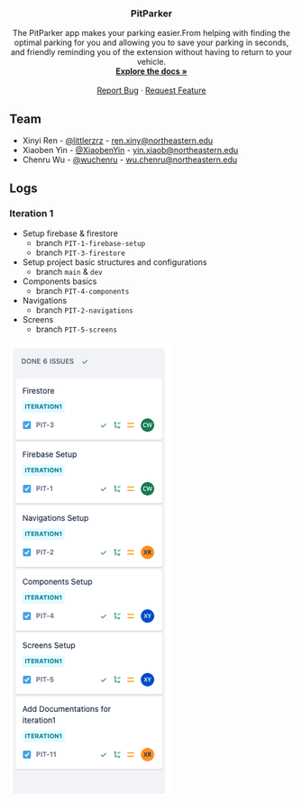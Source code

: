 <div id="top"></div>

<!-- PROJECT LOGO -->

<div align="center">
  <!-- <a href="https://github.com/PitParkerTeam/MobileApp-PitParker">
    <img src="images/logo.png" alt="Logo" width="80" height="auto">
  </a> -->
</div>


<h3 align="center">PitParker</h3>

  <p align="center">
    The PitParker app makes your parking easier.From helping with finding the optimal parking for you and allowing you to save your parking in seconds, and friendly reminding you of the extension without having to return to your vehicle.
    <br />
    <a href="https://github.com/PitParkerTeam/MobileApp-PitParker">
        <strong>Explore the docs »</strong>
    </a>
    <br />
    <br />
    <!-- <a href="">View Live Demo</a> -->
    <!-- · -->
    <a href="https://github.com/PitParkerTeam/MobileApp-PitParker/issues">Report Bug</a>
    ·
    <a href="https://github.com/PitParkerTeam/MobileApp-PitParker/issues">Request Feature</a>
  </p>


## Team

- Xinyi Ren - [@littlerzrz](https://github.com/littlerzrz) - ren.xiny@northeastern.edu
- Xiaoben Yin - [@XiaobenYin](https://github.com/XiaobenYin) - yin.xiaob@northeastern.edu
- Chenru Wu - [@wuchenru](https://github.com/wuchenru) - wu.chenru@northeastern.edu



<!-- LOGS -->

## Logs

### Iteration 1

- Setup firebase & firestore
  - branch `PIT-1-firebase-setup`
  - branch `PIT-3-firestore`
- Setup project basic structures and configurations
  - branch `main` & `dev`
- Components basics
  - branch `PIT-4-components`
- Navigations
  - branch `PIT-2-navigations`
- Screens
  - branch `PIT-5-screens`

![Tasks](./logs/iteration1_tasks.png)




<!-- MARKDOWN LINKS & IMAGES -->

[project-url]: https://github.com/PitParkerTeam/MobileApp-PitParker
